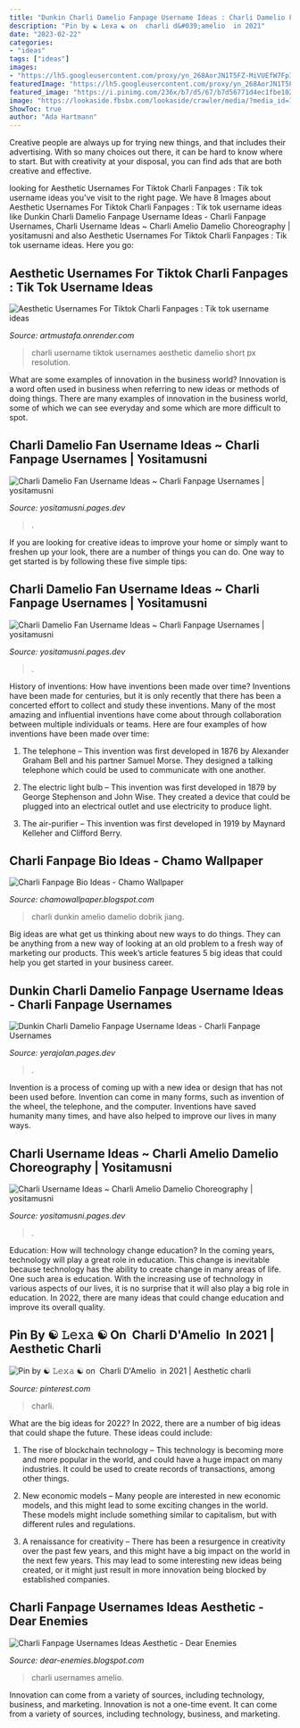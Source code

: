 ```yaml
---
title: "Dunkin Charli Damelio Fanpage Username Ideas : Charli Damelio Fan Username Ideas ~ Charli Fanpage Usernames"
description: "Pin by ☯︎︎ 𝙻𝚎𝚡𝚊 ☯︎︎ on ︎ charli d&#039;amelio ︎ in 2021"
date: "2023-02-22"
categories:
- "ideas"
tags: ["ideas"]
images:
- "https://lh5.googleusercontent.com/proxy/yn_268AorJN1T5FZ-MiVUEfW7FpIl_qufbdqG-ihychx6D6L4c9SYN1Bp1AtDubBg7SNThv0-q-yjmXZWU0MUwRvLoM-cR10sMB9fBfv7GGR-HUMa_JIfaSb3U9nFrvIP4lxjgiRn67baRWd1mAU4P7PYzeofvgjTPaEzEGD=w1200-h630-p-k-no-nu"
featuredImage: "https://lh5.googleusercontent.com/proxy/yn_268AorJN1T5FZ-MiVUEfW7FpIl_qufbdqG-ihychx6D6L4c9SYN1Bp1AtDubBg7SNThv0-q-yjmXZWU0MUwRvLoM-cR10sMB9fBfv7GGR-HUMa_JIfaSb3U9nFrvIP4lxjgiRn67baRWd1mAU4P7PYzeofvgjTPaEzEGD=w1200-h630-p-k-no-nu"
featured_image: "https://i.pinimg.com/236x/b7/d5/67/b7d56771d4ec1fbe1025d3ffd8e560d4.jpg?nii=t"
image: "https://lookaside.fbsbx.com/lookaside/crawler/media/?media_id=1452278361607014"
ShowToc: true
author: "Ada Hartmann"
---
```



Creative people are always up for trying new things, and that includes their advertising. With so many choices out there, it can be hard to know where to start. But with creativity at your disposal, you can find ads that are both creative and effective.

	

		
looking for Aesthetic Usernames For Tiktok Charli Fanpages : Tik tok username ideas you've visit to the right page. We have 8 Images about Aesthetic Usernames For Tiktok Charli Fanpages : Tik tok username ideas like Dunkin Charli Damelio Fanpage Username Ideas - Charli Fanpage Usernames, Charli Username Ideas ~ Charli Amelio Damelio Choreography | yositamusni and also Aesthetic Usernames For Tiktok Charli Fanpages : Tik tok username ideas. Here you go:
		
    
## Aesthetic Usernames For Tiktok Charli Fanpages : Tik Tok Username Ideas

<img loading=lazy src="https://i.ytimg.com/vi/kZl9Tlk2tS8/hqdefault.jpg" onerror="this.onerror=null;this.src='https://tse3.mm.bing.net/th?id=OIP.lltoo8IjFWvq-NjedBqrCwHaFj&amp;pid=15.1';" alt="Aesthetic Usernames For Tiktok Charli Fanpages : Tik tok username ideas">

_Source: artmustafa.onrender.com_

>charli username tiktok usernames aesthetic damelio short px resolution. 

	

What are some examples of innovation in the business world?
Innovation is a word often used in business when referring to new ideas or methods of doing things. There are many examples of innovation in the business world, some of which we can see everyday and some which are more difficult to spot.

    
## Charli Damelio Fan Username Ideas ~ Charli Fanpage Usernames | Yositamusni

<img loading=lazy src="https://i.pinimg.com/originals/e5/95/7f/e5957f70c40762eddecbd27a356cb8c6.jpg" onerror="this.onerror=null;this.src='https://tse4.mm.bing.net/th?id=OIP.j2Hrjw0Ks_2hK_z-z2y1ewHaD1&amp;pid=15.1';" alt="Charli Damelio Fan Username Ideas ~ Charli Fanpage Usernames | yositamusni">

_Source: yositamusni.pages.dev_

>. 

	

If you are looking for creative ideas to improve your home or simply want to freshen up your look, there are a number of things you can do. One way to get started is by following these five simple tips: 

    
## Charli Damelio Fan Username Ideas ~ Charli Fanpage Usernames | Yositamusni

<img loading=lazy src="https://i.ytimg.com/vi/boXoUm-On5Q/sddefault.jpg" onerror="this.onerror=null;this.src='https://tse3.mm.bing.net/th?id=OIP.Zr5VJsg4dwQoFXIG4YjntwHaFj&amp;pid=15.1';" alt="Charli Damelio Fan Username Ideas ~ Charli Fanpage Usernames | yositamusni">

_Source: yositamusni.pages.dev_

>. 

	

History of inventions: How have inventions been made over time?
Inventions have been made for centuries, but it is only recently that there has been a concerted effort to collect and study these inventions. Many of the most amazing and influential inventions have come about through collaboration between multiple individuals or teams. Here are four examples of how inventions have been made over time:

1) The telephone – This invention was first developed in 1876 by Alexander Graham Bell and his partner Samuel Morse. They designed a talking telephone which could be used to communicate with one another.

2) The electric light bulb – This invention was first developed in 1879 by George Stephenson and John Wise. They created a device that could be plugged into an electrical outlet and use electricity to produce light.

3) The air-purifier – This invention was first developed in 1919 by Maynard Kelleher and Clifford Berry.

    
## Charli Fanpage Bio Ideas - Chamo Wallpaper

<img loading=lazy src="https://lookaside.fbsbx.com/lookaside/crawler/media/?media_id=1452278361607014" onerror="this.onerror=null;this.src='https://tse1.mm.bing.net/th?id=OIP.1OoKqqmfzkrvozWnrYehOAHaFj&amp;pid=15.1';" alt="Charli Fanpage Bio Ideas - Chamo Wallpaper">

_Source: chamowallpaper.blogspot.com_

>charli dunkin amelio damelio dobrik jiang. 

	

Big ideas are what get us thinking about new ways to do things. They can be anything from a new way of looking at an old problem to a fresh way of marketing our products. This week’s article features 5 big ideas that could help you get started in your business career.

    
## Dunkin Charli Damelio Fanpage Username Ideas - Charli Fanpage Usernames

<img loading=lazy src="https://lh5.googleusercontent.com/proxy/yn_268AorJN1T5FZ-MiVUEfW7FpIl_qufbdqG-ihychx6D6L4c9SYN1Bp1AtDubBg7SNThv0-q-yjmXZWU0MUwRvLoM-cR10sMB9fBfv7GGR-HUMa_JIfaSb3U9nFrvIP4lxjgiRn67baRWd1mAU4P7PYzeofvgjTPaEzEGD=w1200-h630-p-k-no-nu" onerror="this.onerror=null;this.src='https://tse4.mm.bing.net/th?id=OIP.fGEnvHv2A6a3qSQoxOXtwgHaD4&amp;pid=15.1';" alt="Dunkin Charli Damelio Fanpage Username Ideas - Charli Fanpage Usernames">

_Source: yerajolan.pages.dev_

>. 

	

Invention is a process of coming up with a new idea or design that has not been used before. Invention can come in many forms, such as invention of the wheel, the telephone, and the computer. Inventions have saved humanity many times, and have also helped to improve our lives in many ways.

    
## Charli Username Ideas ~ Charli Amelio Damelio Choreography | Yositamusni

<img loading=lazy src="https://i.pinimg.com/564x/6f/63/5e/6f635e776ee63e79c3268fbb95ac2813.jpg" onerror="this.onerror=null;this.src='https://tse1.mm.bing.net/th?id=OIP.cKv_uTgGIPsp3Dft-syfsAHaNK&amp;pid=15.1';" alt="Charli Username Ideas ~ Charli Amelio Damelio Choreography | yositamusni">

_Source: yositamusni.pages.dev_

>. 

	

Education: How will technology change education?
In the coming years, technology will play a great role in education. This change is inevitable because technology has the ability to create change in many areas of life. One such area is education. With the increasing use of technology in various aspects of our lives, it is no surprise that it will also play a big role in education. In 2022, there are many ideas that could change education and improve its overall quality.

    
## Pin By ☯︎︎ 𝙻𝚎𝚡𝚊 ☯︎︎ On ︎ Charli D&#039;Amelio ︎ In 2021 | Aesthetic Charli

<img loading=lazy src="https://i.pinimg.com/236x/b7/d5/67/b7d56771d4ec1fbe1025d3ffd8e560d4.jpg?nii=t" onerror="this.onerror=null;this.src='https://tse4.mm.bing.net/th?id=OIP.0pConNzG0eC3W30q0-FHWgAAAA&amp;pid=15.1';" alt="Pin by ☯︎︎ 𝙻𝚎𝚡𝚊 ☯︎︎ on ︎ Charli D&#039;Amelio ︎ in 2021 | Aesthetic charli">

_Source: pinterest.com_

>charli. 

	

What are the big ideas for 2022?
In 2022, there are a number of big ideas that could shape the future. These ideas could include:
1. The rise of blockchain technology – This technology is becoming more and more popular in the world, and could have a huge impact on many industries. It could be used to create records of transactions, among other things.

2. New economic models – Many people are interested in new economic models, and this might lead to some exciting changes in the world. These models might include something similar to capitalism, but with different rules and regulations.

3. A renaissance for creativity – There has been a resurgence in creativity over the past few years, and this might have a big impact on the world in the next few years. This may lead to some interesting new ideas being created, or it might just result in more innovation being blocked by established companies.

    
## Charli Fanpage Usernames Ideas Aesthetic - Dear Enemies

<img loading=lazy src="https://i.pinimg.com/originals/61/77/89/61778957a622386ad35ebc3ba7e3e10f.png" onerror="this.onerror=null;this.src='https://tse4.mm.bing.net/th?id=OIP.QlFtfNjC3toS88YKZUWuhwAAAA&amp;pid=15.1';" alt="Charli Fanpage Usernames Ideas Aesthetic - Dear Enemies">

_Source: dear-enemies.blogspot.com_

>charli usernames amelio. 

	

Innovation can come from a variety of sources, including technology, business, and marketing.
Innovation is not a one-time event. It can come from a variety of sources, including technology, business, and marketing.

